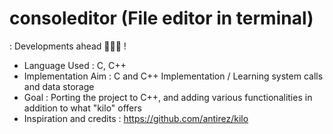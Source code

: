 # consoleditor (File editor in terminal)
: Developments ahead 🚧👷‍♂️ !

* Language Used : C, C++
* Implementation Aim : C and C++ Implementation / Learning system calls and data storage
* Goal : Porting the project to C++, and adding various functionalities in addition to what "kilo" offers
* Inspiration and credits : https://github.com/antirez/kilo 
